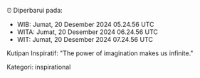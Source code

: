 ⏰ Diperbarui pada:
- WIB: Jumat, 20 Desember 2024 05.24.56 UTC
- WITA: Jumat, 20 Desember 2024 06.24.56 UTC
- WIT: Jumat, 20 Desember 2024 07.24.56 UTC

Kutipan Inspiratif:
"The power of imagination makes us infinite."


Kategori: inspirational

